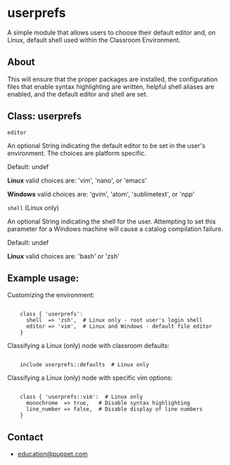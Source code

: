 # userprefs

A simple module that allows users to choose their default editor and, on Linux, default shell used within the Classroom Environment.

## About

This will ensure that the proper packages are installed, the configuration files that enable syntax highlighting are written, helpful shell aliases are enabled, and the default editor and shell are set.

## Class: userprefs

`editor`

An optional String indicating the default editor to be set in the user's environment.  The choices are platform specific.

Default: undef

**Linux** valid choices are: 'vim', 'nano', or 'emacs'

**Windows** valid choices are: 'gvim', 'atom', 'sublimetext', or 'npp'

`shell` (Linux only)

An optional String indicating the shell for the user.  Attempting to set this parameter for a Windows machine will cause a catalog compilation failure.

Default: undef

**Linux** valid choices are: 'bash' or 'zsh'

## Example usage:

Customizing the environment:

```puppet

    class { 'userprefs':
      shell  => 'zsh',  # Linux only - root user's login shell
      editor => 'vim',  # Linux and Windows - default file editor
    }

```

Classifying a Linux (only) node with classroom defaults:

```puppet

    include userprefs::defaults  # Linux only

```

Classifying a Linux (only) node with specific vim options:

```puppet

    class { 'userprefs::vim':  # Linux only
      monochrome  => true,   # Disable syntax highlighting
      line_number => false,  # Disable display of line numbers
    }

```

Contact
-------
* education@puppet.com
